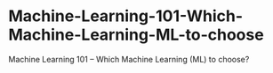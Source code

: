 # Machine-Learning-101-Which-Machine-Learning-ML-to-choose
Machine Learning 101 – Which Machine Learning (ML) to choose?

